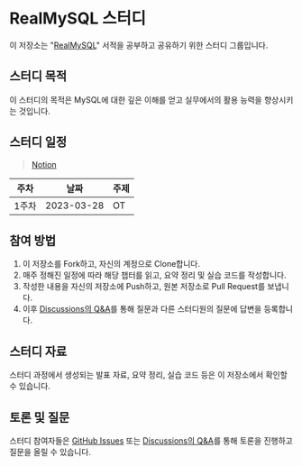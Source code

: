 # RealMySQL 스터디

이 저장소는 "[RealMySQL](https://product.kyobobook.co.kr/detail/S000001766482)" 서적을 공부하고 공유하기 위한 스터디 그룹입니다.

## 스터디 목적

이 스터디의 목적은 MySQL에 대한 깊은 이해를 얻고 실무에서의 활용 능력을 향상시키는 것입니다.

## 스터디 일정
> [Notion](https://www.notion.so/code5753/RealMySQL-1-2-34584a1bf50c41eea816e8c6a7efc35f)

| 주차 | 날짜       | 주제          |
| ---- | ---------- | ------------- |
| 1주차 | 2023-03-28 | OT |

## 참여 방법

1. 이 저장소를 Fork하고, 자신의 계정으로 Clone합니다.
2. 매주 정해진 일정에 따라 해당 챕터를 읽고, 요약 정리 및 실습 코드를 작성합니다.
3. 작성한 내용을 자신의 저장소에 Push하고, 원본 저장소로 Pull Request를 보냅니다.
4. 이후 [Discussions의 Q&A](https://github.com/Well-Founded-Confidence/RealMySQL/discussions/categories/q-a)를 통해 질문과 다른 스터디원의 질문에 답변을 등록합니다.

## 스터디 자료

스터디 과정에서 생성되는 발표 자료, 요약 정리, 실습 코드 등은 이 저장소에서 확인할 수 있습니다.

## 토론 및 질문

스터디 참여자들은 [GitHub Issues](https://github.com/Well-Founded-Confidence/RealMySQL/issues) 또는 [Discussions의 Q&A](https://github.com/Well-Founded-Confidence/RealMySQL/discussions/categories/q-a)를 통해 토론을 진행하고 질문을 올릴 수 있습니다.